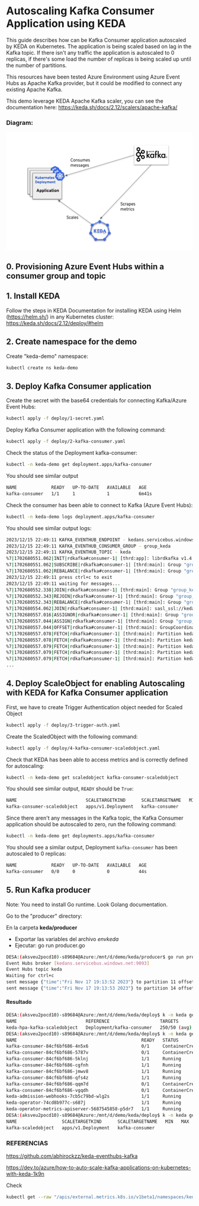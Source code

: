 # Autoscaling Kafka Consumer Application using KEDA

This guide describes how can be Kafka Consumer application autoscaled by KEDA on Kubernetes. The application is being scaled based on lag in the Kafka topic. If there isn't any traffic the application is autoscaled to 0 replicas, if there's some load the number of replicas is being scaled up until the number of partitions.

This resources have been tested Azure Environment using Azure Event Hubs as Apache Kafka provider, but it could be modified to connect any existing Apache Kafka.

This demo leverage KEDA Apache Kafka scaler, you can see the documentation here: https://keda.sh/docs/2.12/scalers/apache-kafka/

### Diagram:
![Diagram](images/diagram.png?raw=true "Autoscaling of Kafka Consumer application")

## 0. Provisioning Azure Event Hubs within a consumer group and topic

## 1. Install KEDA

Follow the steps in KEDA Documentation for installing KEDA using Helm (https://helm.sh/) in any Kubernetes cluster: https://keda.sh/docs/2.12/deploy/#helm 

## 2. Create namespace for the demo
Create "keda-demo" namespace: 

 ```bash
kubectl create ns keda-demo
 ```

## 3. Deploy Kafka Consumer application

Create the secret with the base64 credentials for connecting Kafka/Azure Event Hubs:

 ```bash
kubectl apply -f deploy/1-secret.yaml
 ```

Deploy Kafka Consumer application with the following command:

 ```bash
kubectl apply -f deploy/2-kafka-consumer.yaml
 ```
Check the status of the Deployment kafka-consumer:

```bash
kubectl -n keda-demo get deployment.apps/kafka-consumer
 ```

You should see similar output
```bash
NAME             READY   UP-TO-DATE   AVAILABLE   AGE
kafka-consumer   1/1     1            1           6m41s
```

Check the consumer has been able to connect to Kafka (Azure Event Hubs):
 ```bash
kubectl -n keda-demo logs deployment.apps/kafka-consumer
 ```
You should see similar output logs:
 ```bash
2023/12/15 22:49:11 KAFKA_EVENTHUB_ENDPOINT - kedans.servicebus.windows.net:9093
2023/12/15 22:49:11 KAFKA_EVENTHUB_CONSUMER_GROUP - group_keda
2023/12/15 22:49:11 KAFKA_EVENTHUB_TOPIC - keda
%7|1702680551.062|INIT|rdkafka#consumer-1| [thrd:app]: librdkafka v1.4.0 (0x10400ff) rdkafka#consumer-1 initialized (builtin.features gzip,snappy,ssl,sasl,regex,lz4,sasl_plain,sasl_scram,plugins,zstd,sasl_oauthbearer, STATIC_LINKING CC GXX PKGCONFIG INSTALL GNULD LDS LIBDL PLUGINS ZLIB SSL ZSTD HDRHISTOGRAM SYSLOG SNAPPY SOCKEM SASL_SCRAM SASL_OAUTHBEARER CRC32C_HW, debug 0x2000)
%7|1702680551.062|SUBSCRIBE|rdkafka#consumer-1| [thrd:main]: Group "group_keda": subscribe to new subscription of 1 topics (join state init)
%7|1702680551.062|REBALANCE|rdkafka#consumer-1| [thrd:main]: Group "group_keda" is rebalancing in state init (join-state init) without assignment: unsubscribe
2023/12/15 22:49:11 press ctrl+c to exit
2023/12/15 22:49:11 waiting for messages...
%7|1702680552.338|JOIN|rdkafka#consumer-1| [thrd:main]: Group "group_keda": postponing join until up-to-date metadata is available
%7|1702680552.343|REJOIN|rdkafka#consumer-1| [thrd:main]: Group "group_keda": subscription updated from metadata change: rejoining group
%7|1702680552.343|REBALANCE|rdkafka#consumer-1| [thrd:main]: Group "group_keda" is rebalancing in state up (join-state init) without assignment: group rejoin
%7|1702680554.062|JOIN|rdkafka#consumer-1| [thrd:main]: sasl_ssl://kedans.servicebus.windows.net:9093/0: Joining group "group_keda" with 1 subscribed topic(s)
%7|1702680557.016|ASSIGNOR|rdkafka#consumer-1| [thrd:main]: Group "group_keda": "range" assignor run for 1 member(s)
%7|1702680557.044|ASSIGN|rdkafka#consumer-1| [thrd:main]: Group "group_keda": new assignment of 20 partition(s) in join state wait-assign-rebalance_cb
%7|1702680557.044|OFFSET|rdkafka#consumer-1| [thrd:main]: GroupCoordinator/0: Fetch committed offsets for 20/20 partition(s)
%7|1702680557.078|FETCH|rdkafka#consumer-1| [thrd:main]: Partition keda [0] start fetching at offset 386
%7|1702680557.078|FETCH|rdkafka#consumer-1| [thrd:main]: Partition keda [1] start fetching at offset 320
%7|1702680557.079|FETCH|rdkafka#consumer-1| [thrd:main]: Partition keda [2] start fetching at offset 265
%7|1702680557.079|FETCH|rdkafka#consumer-1| [thrd:main]: Partition keda [3] start fetching at offset 257
%7|1702680557.079|FETCH|rdkafka#consumer-1| [thrd:main]: Partition keda [4] start fetching at offset 327
...
 ```

## 4. Deploy ScaleObject for enabling Autoscaling with KEDA for Kafka Consumer application

First, we have to create Trigger Authentication object needed for Scaled Object
```bash
kubectl apply -f deploy/3-trigger-auth.yaml
```

Create the ScaledObject with the following command:
```bash
kubectl apply -f deploy/4-kafka-consumer-scaledobject.yaml
```

Check that KEDA has been able to access metrics and is correctly defined for autoscaling:
```bash
kubectl -n keda-demo get scaledobject kafka-consumer-scaledobject
```
You should see similar output, `READY` should be `True`:
```bash
NAME                          SCALETARGETKIND      SCALETARGETNAME   MIN   MAX   TRIGGERS   AUTHENTICATION               READY   ACTIVE   FALLBACK   PAUSED    AGE
kafka-consumer-scaledobject   apps/v1.Deployment   kafka-consumer                kafka      eventhub-kafka-triggerauth   True    True     False      Unknown   66s
```
Since there aren't any messages in the Kafka topic, the Kafka Consumer application should be autoscaled to zero, run the following command:
```bash
kubectl -n keda-demo get deployments.apps/kafka-consumer
```
You should see a similar output, Deployment `kafka-consumer` has been autoscaled to 0 replicas:
```bash
NAME             READY   UP-TO-DATE   AVAILABLE   AGE
kafka-consumer   0/0     0            0           44s
```

## 5. Run Kafka producer 

Note: You need to install Go runtime. Look Golang documentation.

Go to the "producer" directory:

En la carpeta **keda/producer**
- Exportar las variables del archivo *envkeda*
- Ejecutar: go run producer.go

```bash
DESA:(aksveu2pocd10)-s89684@Azure:/mnt/d/demo/keda/producer$ go run producer.go
Event Hubs broker [kedans.servicebus.windows.net:9093]
Event Hubs topic keda
Waiting for ctrl+c
sent message {"time":"Fri Nov 17 19:13:52 2023"} to partition 11 offset 49
sent message {"time":"Fri Nov 17 19:13:53 2023"} to partition 14 offset 87
```

#### Resultado

```bash
DESA:(aksveu2pocd10)-s89684@Azure:/mnt/d/demo/keda/deploy$ k -n keda get hpa
NAME                          REFERENCE                   TARGETS        MINPODS   MAXPODS   REPLICAS   AGE
keda-hpa-kafka-scaledobject   Deployment/kafka-consumer   250/50 (avg)   1         100       4          31s
DESA:(aksveu2pocd10)-s89684@Azure:/mnt/d/demo/keda/deploy$ k -n keda get po
NAME                                               READY   STATUS              RESTARTS   AGE
kafka-consumer-84cf6bf686-4n5x6                    0/1     ContainerCreating   0          26s
kafka-consumer-84cf6bf686-5787v                    0/1     ContainerCreating   0          10s
kafka-consumer-84cf6bf686-5klnj                    1/1     Running             0          11s
kafka-consumer-84cf6bf686-cgfnh                    1/1     Running             0          26s
kafka-consumer-84cf6bf686-jmwv8                    1/1     Running             0          20m
kafka-consumer-84cf6bf686-qfs4z                    1/1     Running             0          10s
kafka-consumer-84cf6bf686-qqm7d                    0/1     ContainerCreating   0          26s
kafka-consumer-84cf6bf686-vgqdh                    0/1     ContainerCreating   0          10s
keda-admission-webhooks-7cb5c79bd-wlg2s            1/1     Running             0          3d1h
keda-operator-74cd8b977c-s687j                     1/1     Running             0          94m
keda-operator-metrics-apiserver-5687545858-p5dr7   1/1     Running             0          95m
DESA:(aksveu2pocd10)-s89684@Azure:/mnt/d/demo/keda/deploy$ k -n keda get so
NAME                 SCALETARGETKIND      SCALETARGETNAME   MIN   MAX   TRIGGERS   AUTHENTICATION               READY   ACTIVE   FALLBACK   PAUSED    AGE
kafka-scaledobject   apps/v1.Deployment   kafka-consumer                kafka      eventhub-kafka-triggerauth   True    True     False      Unknown   50s
```

### REFERENCIAS
https://github.com/abhirockzz/keda-eventhubs-kafka

https://dev.to/azure/how-to-auto-scale-kafka-applications-on-kubernetes-with-keda-1k9n


Check 
```bash
kubectl get --raw "/apis/external.metrics.k8s.io/v1beta1/namespaces/keda-demo/s0-kafka-keda?labelSelector=scaledobject.keda.sh%2Fname%3Dkafka-consumer-scaledobject"
```